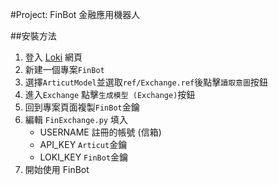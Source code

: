 #Project: FinBot 金融應用機器人

##安裝方法

1. 登入 [Loki](https://api.droidtown.co/loki/) 網頁
2. 新建一個專案`FinBot`
3. 選擇`ArticutModel`並選取`ref/Exchange.ref`後點擊`讀取意圖`按鈕
4. 進入`Exchange` 點擊`生成模型 (Exchange)`按鈕
5. 回到專案頁面複製`FinBot`金鑰
6. 編輯 `FinExchange.py` 填入
	- USERNAME 註冊的帳號 (信箱)
	- API_KEY `Articut`金鑰
	- LOKI_KEY `FinBot`金鑰
7. 開始使用 FinBot